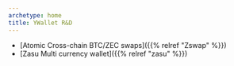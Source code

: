 ```yaml
---
archetype: home
title: YWallet R&D
---
```


- [Atomic Cross-chain BTC/ZEC swaps]({{% relref "Zswap" %}})
- [Zasu Multi currency wallet]({{% relref "zasu" %}})
